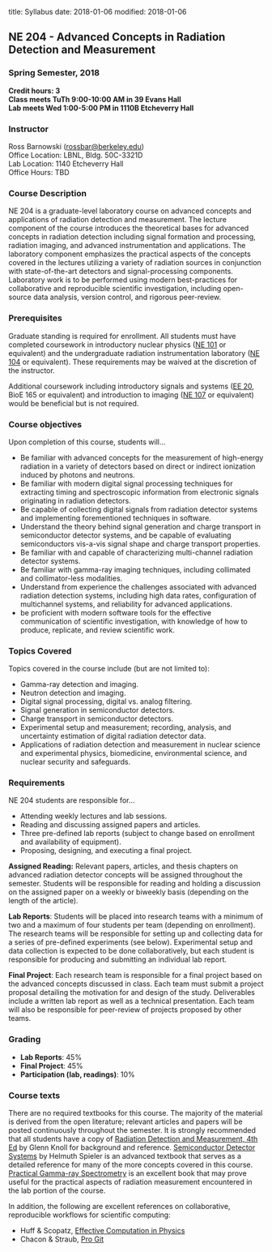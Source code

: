 title: Syllabus
date: 2018-01-06
modified: 2018-01-06

## NE 204 - Advanced Concepts in Radiation Detection and Measurement
### Spring Semester, 2018

**Credit hours: 3**  
**Class meets TuTh 9:00-10:00 AM in 39 Evans Hall**  
**Lab meets Wed 1:00-5:00 PM in 1110B Etcheverry Hall**


### Instructor

Ross Barnowski (rossbar@berkeley.edu)  
Office Location: LBNL, Bldg. 50C-3321D  
Lab Location: 1140 Etcheverry Hall  
Office Hours: TBD  

### Course Description

NE 204 is a graduate-level laboratory course on advanced concepts and
applications of radiation detection and measurement.
The lecture component of the course introduces the theoretical bases for
advanced concepts in radiation detection including signal formation and
processing, radiation imaging, and advanced instrumentation and applications.
The laboratory component emphasizes the practical aspects of the concepts
covered in the lectures utilizing a variety of radiation sources in
conjunction with state-of-the-art detectors and signal-processing components.
Laboratory work is to be performed using modern best-practices for 
collaborative and reproducible scientific investigation, including open-source
data analysis, version control, and rigorous peer-review.

### Prerequisites

Graduate standing is required for enrollment.
All students must have completed coursework in introductory nuclear physics
([NE 101](https://www.nuc.berkeley.edu/courses/ne-101) or equivalent) and the
undergraduate radiation instrumentation laboratory 
([NE 104](https://www.nuc.berkeley.edu/courses/ne-104) or equivalent).
These requirements may be waived at the discretion of the instructor.  

Additional coursework including introductory signals and systems 
([EE 20](https://inst.eecs.berkeley.edu/~ee20/archives.html), BioE 165 or
equivalent) and introduction to imaging 
([NE 107](https://www.nuc.berkeley.edu/courses/ne-107) or equivalent) would be
beneficial but is not required.

### Course objectives

Upon completion of this course, students will...

 - Be familiar with advanced concepts for the measurement of high-energy 
   radiation in a variety of detectors based on direct or indirect ionization
   induced by photons and neutrons.
 - Be familiar with modern digital signal processing techniques for extracting
   timing and spectroscopic information from electronic signals originating in
   radiation detectors.
 - Be capable of collecting digital signals from radiation detector systems and
   implementing forementioned techniques in software.
 - Understand the theory behind signal generation and charge transport in
   semiconductor detector systems, and be capable of evaluating semiconductors
   vis-a-vis signal shape and charge transport properties.
 - Be familiar with and capable of characterizing multi-channel radiation 
   detector systems.
 - Be familiar with gamma-ray imaging techniques, including collimated and
   collimator-less modalities.
 - Understand from experience the challenges associated with advanced radiation
   detection systems, including high data rates, configuration of multichannel
   systems, and reliability for advanced applications.
 - be proficient with modern software tools for the effective communication of
   scientific investigation, with knowledge of how to produce, replicate, and
   review scientific work.

### Topics Covered

Topics covered in the course include (but are not limited to):

 - Gamma-ray detection and imaging.
 - Neutron detection and imaging.
 - Digital signal processing, digital vs. analog filtering.
 - Signal generation in semiconductor detectors.
 - Charge transport in semiconductor detectors.
 - Experimental setup and measurement; recording, analysis, and uncertainty
   estimation of digital radiation detector data.
 - Applications of radiation detection and measurement in nuclear science and
   experimental physics, biomedicine, environmental science, and nuclear 
   security and safeguards.

### Requirements

NE 204 students are responsible for...

 - Attending weekly lectures and lab sessions.
 - Reading and discussing assigned papers and articles.
 - Three pre-defined lab reports (subject to change based on enrollment and 
   availability of equipment).
 - Proposing, designing, and executing a final project.

**Assigned Reading:** Relevant papers, articles, and thesis chapters on
advanced radiation detector concepts will be assigned throughout the semester.
Students will be responsible for reading and holding a discussion on the 
assigned paper on a weekly or biweekly basis (depending on the length of the
article).

**Lab Reports**: Students will be placed into research teams with a minimum of
two and a maximum of four students per team (depending on enrollment).
The research teams will be responsible for setting up and collecting data for
a series of pre-defined experiments (see below).
Experimental setup and data collection is expected to be done collaboratively,
but each student is responsible for producing and submitting an individual 
lab report.

**Final Project**: Each research team is responsible for a final project based
on the advanced concepts discussed in class.
Each team must submit a project proposal detailing the motivation for and 
design of the study.
Deliverables include a written lab report as well as a technical presentation.
Each team will also be responsible for peer-review of projects proposed by 
other teams.

### Grading

 - **Lab Reports**: 45%
 - **Final Project**: 45%
 - **Participation (lab, readings)**: 10%

### Course texts

There are no required textbooks for this course.
The majority of the material is derived from the open literature; relevant 
articles and papers will be posted continuously throughout the semester.
It is strongly recommended that all students have a copy of 
[Radiation Detection and Measurement, 4th Ed](https://www.wiley.com/en-us/Radiation+Detection+and+Measurement,+4th+Edition-p-9780470131480)
by Glenn Knoll for background and reference.
[Semiconductor Detector Systems](https://global.oup.com/academic/product/semiconductor-detector-systems-9780198527848?cc=us&lang=en&)
by Helmuth Spieler is an advanced textbook that serves as a detailed reference
for many of the more concepts covered in this course.
[Practical Gamma-ray Spectrometry](http://onlinelibrary.wiley.com/book/10.1002/9780470861981)
is an excellent book that may prove useful for the practical aspects of
radiation measurement encountered in the lab portion of the course.

In addition, the following are excellent references on collaborative,
reproducible workflows for scientific computing:

 - Huff & Scopatz, [Effective Computation in Physics](http://physics.codes/)
 - Chacon & Straub, [Pro Git](https://git-scm.com/book/en/v2)
